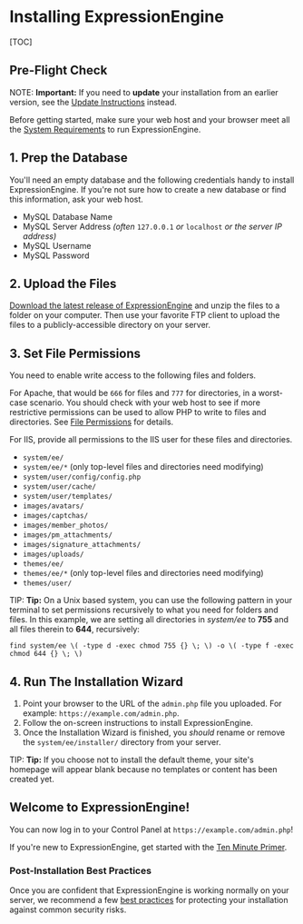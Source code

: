 <!--
    This source file is part of the open source project
    ExpressionEngine User Guide (https://github.com/ExpressionEngine/ExpressionEngine-User-Guide)

    @link      https://expressionengine.com/
    @copyright Copyright (c) 2003-2020, Packet Tide, LLC (https://ellislab.com)
    @license   https://expressionengine.com/license Licensed under Apache License, Version 2.0
-->

# Installing ExpressionEngine

[TOC]

## Pre-Flight Check

NOTE: **Important:** If you need to **update** your installation from an earlier version, see the [Update Instructions](installation/updating.md) instead.

Before getting started, make sure your web host and your browser meet all the [System Requirements](installation/requirements.md) to run ExpressionEngine.

## 1. Prep the Database

You'll need an empty database and the following credentials handy to install ExpressionEngine. If you're not sure how to create a new database or find this information, ask your web host.

- MySQL Database Name
- MySQL Server Address _(often_ `127.0.0.1` _or_ `localhost` _or the server IP address)_
- MySQL Username
- MySQL Password

## 2. Upload the Files

[Download the latest release of ExpressionEngine](https://expressionengine.com/) and unzip the files to a folder on your computer. Then use your favorite FTP client to upload the files to a publicly-accessible directory on your server.

## 3. Set File Permissions

You need to enable write access to the following files and folders.

For Apache, that would be `666` for files and `777` for directories, in a worst-case scenario. You should check with your web host to see if more restrictive permissions can be used to allow PHP to write to files and directories. See [File Permissions](troubleshooting/general.md#file-permissions) for details.

For IIS, provide all permissions to the IIS user for these files and directories.

- `system/ee/`
- `system/ee/*` (only top-level files and directories need modifying)
- `system/user/config/config.php`
- `system/user/cache/`
- `system/user/templates/`
- `images/avatars/`
- `images/captchas/`
- `images/member_photos/`
- `images/pm_attachments/`
- `images/signature_attachments/`
- `images/uploads/`
- `themes/ee/`
- `themes/ee/*` (only top-level files and directories need modifying)
- `themes/user/`

TIP: **Tip:** On a Unix based system, you can use the following pattern in your terminal to set permissions recursively to what you need for folders and files. In this example, we are setting all directories in _system/ee_ to **755** and all files therein to **644**, recursively:

    find system/ee \( -type d -exec chmod 755 {} \; \) -o \( -type f -exec chmod 644 {} \; \)

## 4. Run The Installation Wizard

1.  Point your browser to the URL of the `admin.php` file you uploaded. For example: `https://example.com/admin.php`.
2.  Follow the on-screen instructions to install ExpressionEngine.
3.  Once the Installation Wizard is finished, you _should_ rename or remove the `system/ee/installer/` directory from your server.

TIP: **Tip:** If you choose not to install the default theme, your site's homepage will appear blank because no templates or content has been created yet.

## Welcome to ExpressionEngine!

You can now log in to your Control Panel at `https://example.com/admin.php`!

If you're new to ExpressionEngine, get started with the [Ten Minute Primer](getting-started/ten-minute-primer.md).

### Post-Installation Best Practices

Once you are confident that ExpressionEngine is working normally on your server, we recommend a few [best practices](installation/best-practices.md) for protecting your installation against common security risks.
